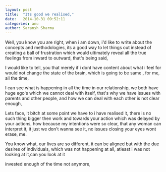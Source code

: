 ```yaml
---
layout: post
title:  "Its good we realised,"
date:   2014-10-31 09:52:11
categories: anu
author: Saransh Sharma
---
```


Well, you know you are right, when i am down, i'd like to write about the concepts and methodologies, 
its a good way to let things out instead of creating a ball of frustration which would ultimately reveal all the true feelings from inward to outward, that's being said, 

I would like to tell, you that merely if i dont have content about what i feel for would not change the state of the brain, which is going to be same , for me, all the time,

I can see what is happening in all the time in our relationship, we both have huge ego's which we cannot 
deal with itself, that's why we have issues with parents and other people, and how we can deal with each other is not clear enough, 

Lets face, it bitch at some point we have to i have realised it, there is no such thing bigger then work and towards your action which was delayed by your actions, how because my intentions were so clear, that any woman can interpret it, it just we don't wanna see it, no issues closing your eyes wont erase, me.

You know what, our lives are so different, it can be aligned but with the due desires of individuals, which 
was not happening at all, atleast i was not looking at it,can you look at it

invested enough of the time not anymore, 	